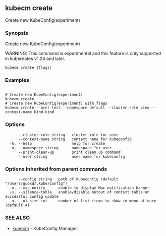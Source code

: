 ## kubecm create

Create new KubeConfig(experiment)

### Synopsis

Create new KubeConfig(experiment)

WARNING: This command is experimental and this feature is only supported in kubernates v1.24 and later.


```
kubecm create [flags]
```

### Examples

```

# Create new KubeConfig(experiment)
kubecm create
# Create new KubeConfig(experiment) with flags
kubecm create --user test --namespace default --cluster-role view --context-name kind-kind

```

### Options

```
      --cluster-role string   cluster role for user
      --context-name string   context name for kubeconfig
  -h, --help                  help for create
  -n, --namespace string      namespace for user
      --print-clean-up        print clean up command
      --user string           user name for kubeconfig
```

### Options inherited from parent commands

```
      --config string   path of kubeconfig (default "/Users/guoxd/.kube/config")
  -m, --mac-notify      enable to display Mac notification banner
  -s, --silence-table   enable/disable output of context table on successful config update
  -u, --ui-size int     number of list items to show in menu at once (default 4)
```

### SEE ALSO

* [kubecm](kubecm.md)	 - KubeConfig Manager.

